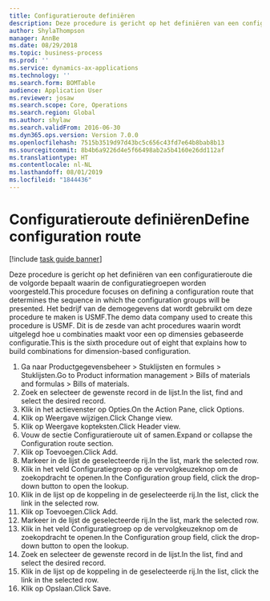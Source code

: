 ```yaml
---
title: Configuratieroute definiëren
description: Deze procedure is gericht op het definiëren van een configuratieroute die de volgorde bepaalt waarin de configuratiegroepen worden voorgesteld.
author: ShylaThompson
manager: AnnBe
ms.date: 08/29/2018
ms.topic: business-process
ms.prod: ''
ms.service: dynamics-ax-applications
ms.technology: ''
ms.search.form: BOMTable
audience: Application User
ms.reviewer: josaw
ms.search.scope: Core, Operations
ms.search.region: Global
ms.author: shylaw
ms.search.validFrom: 2016-06-30
ms.dyn365.ops.version: Version 7.0.0
ms.openlocfilehash: 7515b3519d97d43bc5c656c43fd7e64b8bab8b13
ms.sourcegitcommit: 8b4b6a9226d4e5f66498ab2a5b4160e26dd112af
ms.translationtype: HT
ms.contentlocale: nl-NL
ms.lasthandoff: 08/01/2019
ms.locfileid: "1844436"
---
```

# <a name="define-configuration-route"></a><span data-ttu-id="74bc7-103">Configuratieroute definiëren</span><span class="sxs-lookup"><span data-stu-id="74bc7-103">Define configuration route</span></span>

[!include [task guide banner](../../includes/task-guide-banner.md)]

<span data-ttu-id="74bc7-104">Deze procedure is gericht op het definiëren van een configuratieroute die de volgorde bepaalt waarin de configuratiegroepen worden voorgesteld.</span><span class="sxs-lookup"><span data-stu-id="74bc7-104">This procedure focuses on defining a configuration route that determines the sequence in which the configuration groups will be presented.</span></span> <span data-ttu-id="74bc7-105">Het bedrijf van de demogegevens dat wordt gebruikt om deze procedure te maken is USMF.</span><span class="sxs-lookup"><span data-stu-id="74bc7-105">The demo data company used to create this procedure is USMF.</span></span> <span data-ttu-id="74bc7-106">Dit is de zesde van acht procedures waarin wordt uitgelegd hoe u combinaties maakt voor een op dimensies gebaseerde configuratie.</span><span class="sxs-lookup"><span data-stu-id="74bc7-106">This is the sixth procedure out of eight that explains how to build combinations for dimension-based configuration.</span></span>

1. <span data-ttu-id="74bc7-107">Ga naar Productgegevensbeheer > Stuklijsten en formules > Stuklijsten.</span><span class="sxs-lookup"><span data-stu-id="74bc7-107">Go to Product information management > Bills of materials and formulas > Bills of materials.</span></span>
2. <span data-ttu-id="74bc7-108">Zoek en selecteer de gewenste record in de lijst.</span><span class="sxs-lookup"><span data-stu-id="74bc7-108">In the list, find and select the desired record.</span></span>
3. <span data-ttu-id="74bc7-109">Klik in het actievenster op Opties.</span><span class="sxs-lookup"><span data-stu-id="74bc7-109">On the Action Pane, click Options.</span></span>
4. <span data-ttu-id="74bc7-110">Klik op Weergave wijzigen.</span><span class="sxs-lookup"><span data-stu-id="74bc7-110">Click Change view.</span></span>
5. <span data-ttu-id="74bc7-111">Klik op Weergave kopteksten.</span><span class="sxs-lookup"><span data-stu-id="74bc7-111">Click Header view.</span></span>
6. <span data-ttu-id="74bc7-112">Vouw de sectie Configuratieroute uit of samen.</span><span class="sxs-lookup"><span data-stu-id="74bc7-112">Expand or collapse the Configuration route section.</span></span>
7. <span data-ttu-id="74bc7-113">Klik op Toevoegen.</span><span class="sxs-lookup"><span data-stu-id="74bc7-113">Click Add.</span></span>
8. <span data-ttu-id="74bc7-114">Markeer in de lijst de geselecteerde rij.</span><span class="sxs-lookup"><span data-stu-id="74bc7-114">In the list, mark the selected row.</span></span>
9. <span data-ttu-id="74bc7-115">Klik in het veld Configuratiegroep op de vervolgkeuzeknop om de zoekopdracht te openen.</span><span class="sxs-lookup"><span data-stu-id="74bc7-115">In the Configuration group field, click the drop-down button to open the lookup.</span></span>
10. <span data-ttu-id="74bc7-116">Klik in de lijst op de koppeling in de geselecteerde rij.</span><span class="sxs-lookup"><span data-stu-id="74bc7-116">In the list, click the link in the selected row.</span></span>
11. <span data-ttu-id="74bc7-117">Klik op Toevoegen.</span><span class="sxs-lookup"><span data-stu-id="74bc7-117">Click Add.</span></span>
12. <span data-ttu-id="74bc7-118">Markeer in de lijst de geselecteerde rij.</span><span class="sxs-lookup"><span data-stu-id="74bc7-118">In the list, mark the selected row.</span></span>
13. <span data-ttu-id="74bc7-119">Klik in het veld Configuratiegroep op de vervolgkeuzeknop om de zoekopdracht te openen.</span><span class="sxs-lookup"><span data-stu-id="74bc7-119">In the Configuration group field, click the drop-down button to open the lookup.</span></span>
14. <span data-ttu-id="74bc7-120">Zoek en selecteer de gewenste record in de lijst.</span><span class="sxs-lookup"><span data-stu-id="74bc7-120">In the list, find and select the desired record.</span></span>
15. <span data-ttu-id="74bc7-121">Klik in de lijst op de koppeling in de geselecteerde rij.</span><span class="sxs-lookup"><span data-stu-id="74bc7-121">In the list, click the link in the selected row.</span></span>
16. <span data-ttu-id="74bc7-122">Klik op Opslaan.</span><span class="sxs-lookup"><span data-stu-id="74bc7-122">Click Save.</span></span>

